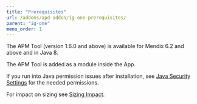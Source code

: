```yaml
---
title: "Prerequisites"
url: /addons/apd-addon/ig-one-prerequisites/
parent: "ig-one"
menu_order: 1
---
```

The APM Tool (version 1.6.0 and above) is available for Mendix 6.2 and above and in Java 8.

The APM Tool is added as a module inside the App.

If you run into Java permission issues after installation, see [Java Security Settings](/addons/apd-addon/ig-one-java-security-settings/) for the needed permissions.

For impact on sizing see [Sizing Impact](/addons/apd-addon/ig-one-sizing-impact/).
